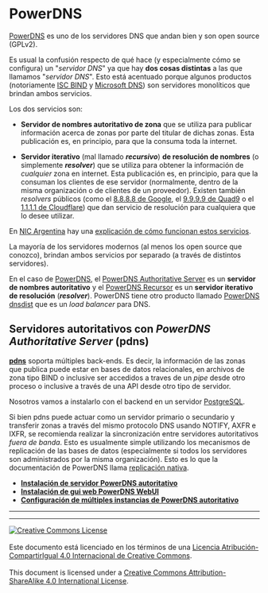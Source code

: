 # PowerDNS

[PowerDNS](https://www.powerdns.com/) es uno de los servidores DNS que andan
bien y son open source (GPLv2).

Es usual la confusión respecto de qué hace (y especialmente cómo se configura)
un "_servidor DNS_" ya que hay **dos cosas distintas** a las que llamamos
"_servidor DNS_".
Esto está acentuado porque algunos productos (notoriamente [ISC BIND](
https://www.isc.org/bind/) y [Microsoft DNS](
https://docs.microsoft.com/en-us/windows-server/networking/dns/dns-top)) son
servidores monolíticos que brindan ambos servicios.

Los dos servicios son:

* **Servidor de nombres autoritativo de zona** que se utiliza para publicar
información acerca de zonas por parte del titular de dichas zonas. Esta
publicación es, en principio, para que la consuma toda la internet.

* **Servidor iterativo** (mal llamado **_recursivo_**) **de resolución de
nombres** (o simplemente **_resolver_**) que se utiliza para obtener la
información de _cualquier_ zona en internet. Esta publicación es, en principio,
para que la consuman los clientes de ese servidor (normalmente, dentro de la
misma organización o de clientes de un proveedor). Existen también _resolvers_
públicos (como el
[8.8.8.8 de Google](https://developers.google.com/speed/public-dns), el
[9.9.9.9 de Quad9](https://www.quad9.net/) o el
[1.1.1.1 de Cloudflare](https://www.quad9.net/)) que dan servicio de resolución
para cualquiera que lo desee utilizar.

En [NIC Argentina](https://nic.ar) hay una [explicación de cómo funcionan estos
servicios](https://nic.ar/es/novedades/noticias/como-funciona-el-dns).

La mayoría de los servidores modernos (al menos los open source que conozco),
brindan ambos servicios por separado (a través de distintos servidores).

En el caso de [PowerDNS](https://www.powerdns.com/software.html), el [PowerDNS
Authoritative Server](https://www.powerdns.com/auth.html) es un **servidor de
nombres autoritativo** y el
[PowerDNS Recursor](https://www.powerdns.com/recursor.html) es un **servidor
iterativo de resolución** (**_resolver_**). PowerDNS tiene otro producto llamado
[PowerDNS dnsdist](https://www.powerdns.com/dnsdist.html) que es un _load
balancer_ para DNS.

## Servidores autoritativos con _PowerDNS Authoritative Server_ (pdns)

**[pdns](https://doc.powerdns.com/authoritative/)** soporta múltiples back-ends.
Es decir, la información de las zonas que publica puede estar en bases de datos
relacionales, en archivos de zona tipo BIND o inclusive ser accedidos a traves
de un _pipe_ desde otro proceso o inclusive a través de una API desde otro tipo
de servidor.

Nosotros vamos a instalarlo con el backend en un servidor
[PostgreSQL](https://www.postgresql.org/).

Si bien pdns puede actuar como un servidor primario o secundario y transferir
zonas a través del mismo protocolo DNS usando NOTIFY, AXFR e IXFR, se recomienda
realizar la sincronización entre servidores autoritativos _fuera de banda_. Esto
es usualmente simple utilizando los mecanismos de replicación de las bases de
datos (especialmente si todos los servidores son administrados por la misma
organización). Esto es lo que la documentación de PowerDNS llama [replicación
nativa](https://doc.powerdns.com/authoritative/modes-of-operation.html#native-replication).


* **[Instalación de servidor PowerDNS autoritativo](pdns-instalacion.md)**
* **[Instalación de gui web PowerDNS WebUI](pdns-webui-instalacion.md)**
* **[Configuración de múltiples instancias de PowerDNS 
autoritativo](pdns-multiples-instancias.md)**

<!--
### Modo de operación
PowerDNS Authoritative tiene varios
[modos de operación](https://doc.powerdns.com/authoritative/modes-of-operation.html).
Nosotros vamos a utilizar
[replicación nativa](https://doc.powerdns.com/authoritative/modes-of-operation.html#native-replication)
con lo que tendremos que ocuparnos de replicar la base de datos postgres entre
el primario y todos los secundarios.
-->

___
<!-- LICENSE -->
___
<a rel="licencia" href="http://creativecommons.org/licenses/by-sa/4.0/deed.es">
<img alt="Creative Commons License" style="border-width:0"
src="https://i.creativecommons.org/l/by-sa/4.0/88x31.png" /></a>
<br /><br />
Este documento está licenciado en los términos de una <a rel="licencia"
href="http://creativecommons.org/licenses/by-sa/4.0/deed.es">
Licencia Atribución-CompartirIgual 4.0 Internacional de Creative Commons</a>.
<br /><br />
This document is licensed under a <a rel="license" 
href="http://creativecommons.org/licenses/by-sa/4.0/deed.en">
Creative Commons Attribution-ShareAlike 4.0 International License</a>.
<!-- END --> 
